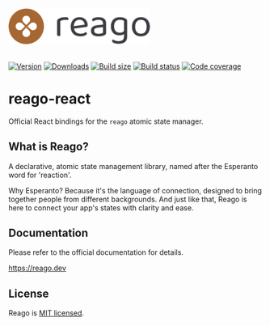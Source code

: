<a href="https://reago.dev">
  <picture>
    <source srcset="https://raw.githubusercontent.com/areven/reago/main/documentation/public/logo-full.dark.svg" media="(prefers-color-scheme: dark)">
    <img src="https://raw.githubusercontent.com/areven/reago/main/documentation/public/logo-full.light.svg" alt="Reago logo" width="280">
  </picture>
</a>
<br>
<br>

[![Version](https://img.shields.io/npm/v/reago-react?style=flat&colorA=a76733&colorB=3c3c43)](https://www.npmjs.com/package/reago)
[![Downloads](https://img.shields.io/npm/dt/reago-react.svg?style=flat&colorA=a76733&colorB=3c3c43)](https://www.npmjs.com/package/reago-react)
[![Build size](https://img.shields.io/bundlephobia/minzip/reago-react?label=bundle%20size&style=flat&colorA=a76733&colorB=3c3c43)](https://bundlephobia.com/result?p=reago-react)
[![Build status](https://img.shields.io/github/actions/workflow/status/areven/reago/code-validation.yml?branch=main&style=flat&colorA=a76733&colorB=3c3c43)](https://github.com/areven/reago/actions/workflows/code-validation.yml)
[![Code coverage](https://img.shields.io/codecov/c/github/areven/reago?token=69NO8U9S3W&style=flat&labelColor=a76733&color=3c3c43)](https://app.codecov.io/gh/areven/reago/tree/main)

# reago-react

Official React bindings for the `reago` atomic state manager.


## What is Reago?

A declarative, atomic state management library, named after the Esperanto word for 'reaction'.

Why Esperanto? Because it's the language of connection, designed to bring together people
from different backgrounds. And just like that, Reago is here to connect your app's states
with clarity and ease.


## Documentation

Please refer to the official documentation for details.

https://reago.dev


## License

Reago is [MIT licensed](https://reago.dev/resource/license).
